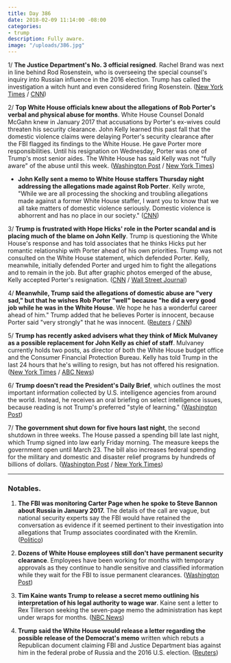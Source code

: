 ```yaml
---
title: Day 386
date: 2018-02-09 11:14:00 -08:00
categories:
- trump
description: Fully aware.
image: "/uploads/386.jpg"
---
```


1/ **The Justice Department's No. 3 official resigned**. Rachel Brand was next in line behind Rod Rosenstein, who is overseeing the special counsel's inquiry into Russian influence in the 2016 election. Trump has called the investigation a witch hunt and even considered firing Rosenstein. ([New York Times](https://www.nytimes.com/2018/02/09/us/politics/rachel-brand-justice-department.html) / [CNN](https://www.cnn.com/2018/02/09/politics/rachel-brand-resigns/index.html))

2/ **Top White House officials knew about the allegations of Rob Porter's verbal and physical abuse for months**. White House Counsel Donald McGahn knew in January 2017 that accusations by Porter's ex-wives could threaten his security clearance. John Kelly learned this past fall that the domestic violence claims were delaying Porter's security clearance after the FBI flagged its findings to the White House. He gave Porter more responsibilities. Until his resignation on Wednesday, Porter was one of Trump's most senior aides. The White House has said Kelly was not "fully aware" of the abuse until this week. ([Washington Post](https://www.washingtonpost.com/politics/top-white-house-officials-knew-of-abuse-allegations-against-top-aide-for-months/2018/02/08/2faddcf2-0ce9-11e8-95a5-c396801049ef_story.html) / [New York Times](https://www.nytimes.com/2018/02/08/us/politics/rob-porter-abuse-white-house.html))

* **John Kelly sent a memo to White House staffers Thursday night addressing the allegations made against Rob Porter**. Kelly wrote, "While we are all processing the shocking and troubling allegations made against a former White House staffer, I want you to know that we all take matters of domestic violence seriously. Domestic violence is abhorrent and has no place in our society." ([CNN](https://www.cnn.com/2018/02/08/politics/john-kelly-staff-email-domestic-violence/index.html))

3/ **Trump is frustrated with Hope Hicks' role in the Porter scandal and is placing much of the blame on John Kelly**. Trump is questioning the White House's response and has told associates that he thinks Hicks put her romantic relationship with Porter ahead of his own priorities. Trump was not consulted on the White House statement, which defended Porter. Kelly, meanwhile, initially defended Porter and urged him to fight the allegations and to remain in the job. But after graphic photos emerged of the abuse, Kelly accepted Porter's resignation. ([CNN](https://www.cnn.com/2018/02/09/politics/rob-porter-donald-trump-reince-priebus/index.html) / [Wall Street Journal](https://www.wsj.com/articles/john-kelly-faces-scrutiny-as-trump-questions-response-to-abuse-allegations-1518191946))

4/ **Meanwhile, Trump said the allegations of domestic abuse are "very sad," but that he wishes Rob Porter "well" because "he did a very good job while he was in the White House**. We hope he has a wonderful career ahead of him." Trump added that he believes Porter is innocent, because Porter said "very strongly" that he was innocent. ([Reuters](https://www.reuters.com/article/us-usa-trump-porter/trump-wishes-former-aide-well-after-domestic-abuse-allegations-idUSKBN1FT2MX) / [CNN](https://www.cnn.com/2018/02/09/politics/trump-rob-porter/index.html))

5/ **Trump has recently asked advisers what they think of Mick Mulvaney as a possible replacement for John Kelly as chief of staff**. Mulvaney currently holds two posts, as director of both the White House budget office and the Consumer Financial Protection Bureau. Kelly has told Trump in the last 24 hours that he's willing to resign, but has not offered his resignation. ([New York Times](https://www.nytimes.com/2018/02/08/us/politics/kelly-trump.html) / [ABC News](http://abcnews.go.com/Politics/sources-chief-staff-john-kelly-expressed-president-trump/story?id=52970133))

6/ **Trump doesn't read the President's Daily Brief**, which outlines the most important information collected by U.S. intelligence agencies from around the world. Instead, he receives an oral briefing on select intelligence issues, because reading is not Trump's preferred "style of learning." ([Washington Post](https://www.washingtonpost.com/politics/breaking-with-tradition-trump-skips-presidents-written-intelligence-report-for-oral-briefings/2018/02/09/b7ba569e-0c52-11e8-95a5-c396801049ef_story.html))

7/ **The government shut down for five hours last night**, the second shutdown in three weeks. The House passed a spending bill late last night, which Trump signed into law early Friday morning. The measure keeps the government open until March 23. The bill also increases federal spending for the military and domestic and disaster relief programs by hundreds of billions of dollars. ([Washington Post](https://www.washingtonpost.com/powerpost/house-leaders-scramble-to-win-support-for-budget-deal-ahead-of-midnight-deadline/2018/02/08/4812e996-0cd9-11e8-8b0d-891602206fb7_story.html?utm_term=.7a9dd420ba90) / [New York Times](https://www.nytimes.com/2018/02/08/us/politics/congress-budget-deal-vote.html))

---

### Notables.

1. **The FBI was monitoring Carter Page when he spoke to Steve Bannon about Russia in January 2017.** The details of the call are vague, but national security experts say the FBI would have retained the conversation as evidence if it seemed pertinent to their investigation into allegations that Trump associates coordinated with the Kremlin. ([Politico](https://www.politico.com/story/2018/02/08/carter-page-steve-bannon-fbi-communications-398992))

2. **Dozens of White House employees still don't have permanent security clearance**. Employees have been working for months with temporary approvals as they continue to handle sensitive and classified information while they wait for the FBI to issue permanent clearances. ([Washington Post](https://www.washingtonpost.com/world/national-security/dozens-at-white-house-lack-permanent-security-clearances/2018/02/08/50e3cfd6-0d15-11e8-8890-372e2047c935_story.html))

3. **Tim Kaine wants Trump to release a secret memo outlining his interpretation of his legal authority to wage war**. Kaine sent a letter to Rex Tillerson seeking the seven-page memo the administration has kept under wraps for months. ([NBC News](https://www.nbcnews.com/politics/donald-trump/sen-tim-kaine-demands-release-secret-trump-war-powers-memo-n846176))

4. **Trump said the White House would release a letter regarding the possible release of the Democrat's memo** written which rebuts a Republican document claiming FBI and Justice Department bias against him in the federal probe of Russia and the 2016 U.S. election. ([Reuters](https://www.reuters.com/article/us-usa-trump-russia-democrats/trump-says-white-house-to-issue-letter-on-democratic-russia-memo-idUSKBN1FT2NP))
